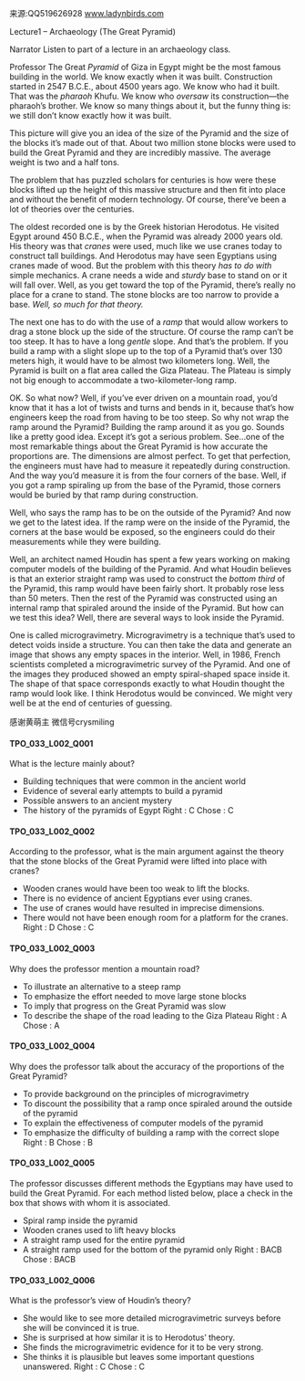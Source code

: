 来源:QQ519626928 www.ladynbirds.com

Lecture1 – Archaeology (The Great Pyramid) 

Narrator
Listen to part of a lecture in an archaeology class.

Professor
The Great *Pyramid* of Giza in Egypt might be the most famous building in the world. We know exactly when it was built. Construction started in 2547 B.C.E., about 4500 years ago. We know who had it built. That was the *pharaoh* Khufu. We know who *oversaw* its construction—the pharaoh’s brother. We know so many things about it, but the funny thing is: we still don’t know exactly how it was built. 

This picture will give you an idea of the size of the Pyramid and the size of the blocks it’s made out of that. About two million stone blocks were used to build the Great Pyramid and they are incredibly massive. The average weight is two and a half tons. 

The problem that has puzzled scholars for centuries is how were these blocks lifted up the height of this massive structure and then fit into place and without the benefit of modern technology. Of course, there’ve been a lot of theories over the centuries. 

The oldest recorded one is by the Greek historian Herodotus. He visited Egypt around 450 B.C.E., when the Pyramid was already 2000 years old. His theory was that *cranes* were used, much like we use cranes today to construct tall buildings. And Herodotus may have seen Egyptians using cranes made of wood. But the problem with this theory *has to do with* simple mechanics. A crane needs a wide and *sturdy* base to stand on or it will fall over. Well, as you get toward the top of the Pyramid, there’s really no place for a crane to stand. The stone blocks are too narrow to provide a base. *Well, so much for that theory.*

The next one has to do with the use of a *ramp* that would allow workers to drag a stone block up the side of the structure. Of course the ramp can’t be too steep. It has to have a long *gentle* slope. And that’s the problem. If you build a ramp with a slight slope up to the top of a Pyramid that’s over 130 meters high, it would have to be almost two kilometers long. Well, the Pyramid is built on a flat area called the Giza Plateau. The Plateau is simply not big enough to accommodate a two-kilometer-long ramp. 

OK. So what now? Well, if you’ve ever driven on a mountain road, you’d know that it has a lot of twists and turns and bends in it, because that’s how engineers keep the road from having to be too steep. So why not wrap the ramp around the Pyramid? Building the ramp around it as you go. Sounds like a pretty good idea. Except it’s got a serious problem. See…one of the most remarkable things about the Great Pyramid is how accurate the proportions are. The dimensions are almost perfect. To get that perfection, the engineers must have had to measure it repeatedly during construction. And the way you’d measure it is from the four corners of the base. Well, if you got a ramp spiraling up from the base of the Pyramid, those corners would be buried by that ramp during construction. 

Well, who says the ramp has to be on the outside of the Pyramid? And now we get to the latest idea. If the ramp were on the inside of the Pyramid, the corners at the base would be exposed, so the engineers could do their measurements while they were building. 

Well, an architect named Houdin has spent a few years working on making computer models of the building of the Pyramid. And what Houdin believes is that an exterior straight ramp was used to construct the *bottom third* of the Pyramid, this ramp would have been fairly short. It probably rose less than 50 meters. Then the rest of the Pyramid was constructed using an internal ramp that spiraled around the inside of the Pyramid. 
But how can we test this idea? Well, there are several ways to look inside the Pyramid. 

One is called microgravimetry. Microgravimetry is a technique that’s used to detect voids inside a structure. You can then take the data and generate an image that shows any empty spaces in the interior. Well, in 1986, French scientists completed a microgravimetric survey of the Pyramid. And one of the images they produced showed an empty spiral-shaped space inside it. The shape of that space corresponds exactly to what Houdin thought the ramp would look like. I think Herodotus would be convinced. We might very well be at the end of centuries of guessing. 

感谢黄萌主 微信号crysmiling


#### TPO_033_L002_Q001
What is the lecture mainly about?
- Building techniques that were common in the ancient world
- Evidence of several early attempts to build a pyramid
- Possible answers to an ancient mystery
- The history of the pyramids of Egypt
Right : C	Chose : C


#### TPO_033_L002_Q002
According to the professor, what is the main argument against the theory that the stone blocks of the Great Pyramid were lifted into place with cranes?
- Wooden cranes would have been too weak to lift the blocks.
- There is no evidence of ancient Egyptians ever using cranes.
- The use of cranes would have resulted in imprecise dimensions.
- There would not have been enough room for a platform for the cranes.
Right : D	Chose : C


#### TPO_033_L002_Q003
Why does the professor mention a mountain road?
- To illustrate an alternative to a steep ramp
- To emphasize the effort needed to move large stone blocks
- To imply that progress on the Great Pyramid was slow
- To describe the shape of the road leading to the Giza Plateau
Right : A	Chose : A


#### TPO_033_L002_Q004
Why does the professor talk about the accuracy of the proportions of the Great Pyramid?
- To provide background on the principles of microgravimetry
- To discount the possibility that a ramp once spiraled around the outside of the pyramid
- To explain the effectiveness of computer models of the pyramid
- To emphasize the difficulty of building a ramp with the correct slope
Right : B	Chose : B


#### TPO_033_L002_Q005
The professor discusses different methods the Egyptians may have used to build the Great Pyramid. For each method listed below, place a check in the box that shows with whom it is associated.
- Spiral ramp inside the pyramid
- Wooden cranes used to lift heavy blocks
- A straight ramp used for the entire pyramid
- A straight ramp used for the bottom of the pyramid only
Right : BACB	Chose : BACB


#### TPO_033_L002_Q006
What is the professor’s view of Houdin’s theory?
- She would like to see more detailed microgravimetric surveys before she will be convinced it is true.
- She is surprised at how similar it is to Herodotus’ theory.
- She finds the microgravimetric evidence for it to be very strong.
- She thinks it is plausible but leaves some important questions unanswered.
Right : C	Chose : C
